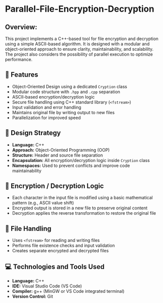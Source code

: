 # Parallel-File-Encryption-Decryption

## Overview:

This project implements a C++-based tool for file encryption and decryption using a simple ASCII-based algorithm. It is designed with a modular and object-oriented approach to ensure clarity, maintainability, and scalability. The project also considers the possibility of parallel execution to optimize performance.

## 🔧 Features

- Object-Oriented Design using a dedicated `Cryption` class
- Modular code structure with `.hpp` and `.cpp` separation
- ASCII-based encryption/decryption logic
- Secure file handling using C++ standard library (`<fstream>`)
- Input validation and error handling
- Maintains original file by writing output to new files
- Parallelization for improved speed

## 🧠 Design Strategy

- **Language:** C++
- **Approach:** Object-Oriented Programming (OOP)
- **Structure:** Header and source file separation
- **Encapsulation:** All encryption/decryption logic inside `Cryption` class
- **Namespaces:** Used to prevent conflicts and improve code maintainability

## 🔐 Encryption / Decryption Logic

- Each character in the input file is modified using a basic mathematical pattern (e.g., ASCII value shift)
- Encrypted output is stored in a new file to preserve original content
- Decryption applies the reverse transformation to restore the original file

## 📁 File Handling

- Uses `<fstream>` for reading and writing files
- Performs file existence checks and input validation
- Creates separate encrypted and decrypted files

## 💻 Technologies and Tools Used

- **Language:** C++
- **IDE:** Visual Studio Code (VS Code)
- **Compiler:** g++ (MinGW or VS Code integrated terminal)
- **Version Control:** Git
